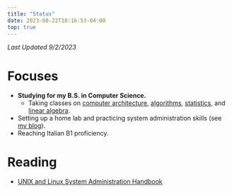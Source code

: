 ```yaml
---
title: "Status"
date: 2023-08-22T18:16:53-04:00
top: true
---
```


_Last Updated 9/2/2023_

# Focuses
- **Studying for my B.S. in Computer Science.**
    - Taking classes on [computer architecture](https://stevens.smartcatalogiq.com/en/2023-2024/academic-catalog/courses/cs-computer-science/300/cs-382/),
    [algorithms](https://stevens.smartcatalogiq.com/en/2023-2024/academic-catalog/courses/cs-computer-science/300/cs-385/),
    [statistics](https://stevens.smartcatalogiq.com/2023-2024/academic-catalog/courses/ma-mathematics/300/ma-331/),
    and [linear algebra](https://stevens.smartcatalogiq.com/2023-2024/academic-catalog/courses/ma-mathematics/200/ma-232/).
- Setting up a home lab and practicing system administration skills (see [my blog](/blog)).
- Reaching Italian B1 proficiency.

# Reading
- [UNIX and Linux System Administration Handbook](https://www.oreilly.com/library/view/unix-and-linux/9780134278308/)





